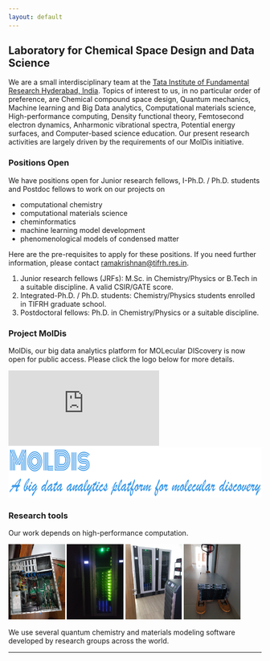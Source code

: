 ```yaml
---
layout: default
---
```


## Laboratory for Chemical Space Design and Data Science    
We are a small interdisciplinary team at the [Tata Institute of Fundamental Research Hyderabad, India](https://www.tifrh.res.in/). Topics of interest to us, in no particular order of preference, are Chemical compound space design, Quantum mechanics, Machine learning and Big Data analytics, Computational materials science, High-performance computing, Density functional theory, Femtosecond electron dynamics, Anharmonic vibrational spectra, Potential energy surfaces, and Computer-based science education. Our present research activities are largely driven by the requirements of our MolDis initiative.

### Positions Open

We have positions open for Junior research fellows, I-Ph.D. / Ph.D. students and Postdoc fellows to work on our projects on
- computational chemistry 
- computational materials science
- cheminformatics
- machine learning model development
- phenomenological models of condensed matter 
 
Here are the pre-requisites to apply for these positions. If you need further information, please contact [ramakrishnan@tifrh.res.in](ramakrishnan@tifrh.res.in).    

1. Junior research fellows (JRFs): M.Sc. in Chemistry/Physics or B.Tech in a suitable discipline. A valid CSIR/GATE score.  
2. Integrated-Ph.D. / Ph.D. students: Chemistry/Physics students enrolled in TIFRH graduate school.   
3. Postdoctoral fellows: Ph.D. in Chemistry/Physics or a suitable discipline.       

### Project MolDis
MolDis, our big data analytics platform for MOLecular DIScovery is now open for public access. Please click the logo below for more details.

![](https://moldis.tifrh.res.in/index.html)
<a href="https://moldis.tifrh.res.in/index.html">
<img src="assets/img/MolDis.png"  height="100">
</a>

### Research tools
Our work depends on high-performance computation.        

<img src="assets/img/earth.jpeg"  height="150">
<img src="assets/img/helios.jpeg"  height="150">
<img src="assets/img/helios_2.jpg"  height="150">
<img src="assets/img/nodes.jpeg"  height="150">
               
We use several quantum chemistry and materials modeling software developed by research groups across the world.    

<!--
<a href="https://fhi-aims.org/">
<img src="assets/img/aims.svg"  height="150">
</a>
<a href="https://orcaforum.kofo.mpg.de/">
<img src="assets/img/orca.png"  height="100">
</a>
<a href="https://gaussian.com/">
<img src="assets/img/gaussian.jpeg"  height="100">
</a>
<a href="https://psicode.org/">
<img src="assets/img/psi4.png"  height="100">
</a>
<a href="https://www.turbomole.org/">
<img src="assets/img/turbomole.jpeg"  height="100">
</a>
<a href="https://www.molpro.net/">
<img src="assets/img/molpro.png"  height="100">
</a>
<a href="https://www.msg.chem.iastate.edu/gamess/">
<img src="assets/img/gamess.png"  height="100">
</a>
<a href="http://openmopac.net/">
<img src="assets/img/mopac.png"  height="100">
</a>

We have developed an _inhouse_ code for studying attosecond--to--femtosecond electronic processes.     

<a href="https://doi.org/10.1063/5.0009196">
<img src="assets/img/TDCI.png"  height="100">
</a>
     
      
We apply kernel-based Quantum Machine Learning using the QML code and our own _inhouse_ codes.     

<a href="https://www.qmlcode.org/">
<img src="assets/img/QML.png"  height="100">
</a>

       
We have access to journals and books relevant to our research.           

<img src="assets/img/books.jpeg"  height="150">

-->
* * *


